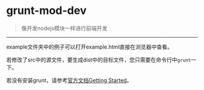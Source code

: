 # grunt-mod-dev

> 像开发nodejs模块一样进行前端开发

----


example文件夹中的例子可以打开example.html直接在浏览器中查看。

若修改了src中的源文件，要生成dist中的目标文件，您只需要在命令行中`grunt`一下。

若没有安装grunt，请参考[官方文档Getting Started](http://gruntjs.com/getting-started)。

